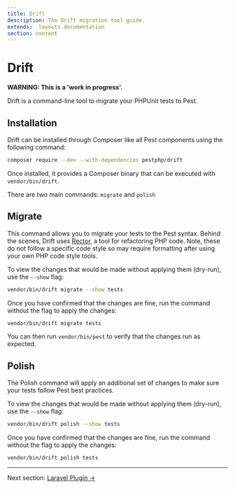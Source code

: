 ```yaml
---
title: Drift
description: The Drift migration tool guide.
extends: _layouts.documentation
section: content
---
```


# Drift

**WARNING: This is a 'work in progress'.**

Drift is a command-line tool to migrate your PHPUnit tests to Pest.

## Installation

Drift can be installed through Composer like all Pest components using the following command:

```bash
composer require --dev --with-dependencies pestphp/drift
```

Once installed, it provides a Composer binary that can be executed with `vendor/bin/drift`.

There are two main commands: `migrate` and `polish`

## Migrate

This command allows you to migrate your tests to the Pest syntax. Behind the scenes, Drift uses [Rector](https://github.com/rectorphp/rector), a tool for refactoring PHP code. Note, these do not follow a specific code style so may require formatting after using your own PHP code style tools.

To view the changes that would be made without applying them (dry-run), use the `--show` flag:

```bash
vendor/bin/drift migrate --show tests
```

Once you have confirmed that the changes are fine, run the command without the flag to apply the changes:

```bash
vendor/bin/drift migrate tests
```

You can then run `vendor/bin/pest` to verify that the changes run as expected.

## Polish

The Polish command will apply an additional set of changes to make sure your tests follow Pest best practices.

To view the changes that would be made without applying them (dry-run), use the `--show` flag:

```bash
vendor/bin/drift polish --show tests
```

Once you have confirmed that the changes are fine, run the command without the flag to apply the changes:

```bash
vendor/bin/drift polish tests
```

---

Next section: [Laravel Plugin →](/docs/plugins/laravel)
